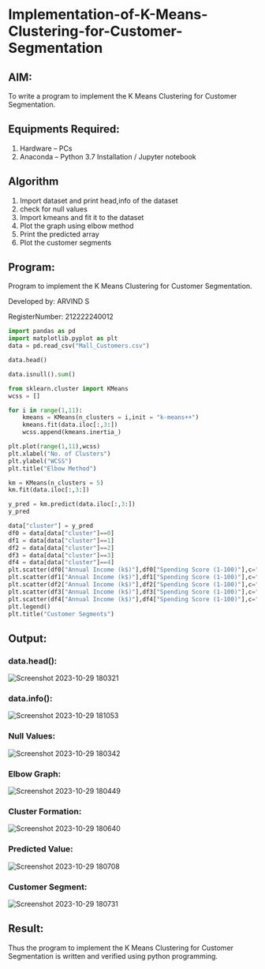 # Implementation-of-K-Means-Clustering-for-Customer-Segmentation

## AIM:
To write a program to implement the K Means Clustering for Customer Segmentation.

## Equipments Required:
1. Hardware – PCs
2. Anaconda – Python 3.7 Installation / Jupyter notebook

## Algorithm
1. Import dataset and print head,info of the dataset
2. check for null values
3. Import kmeans and fit it to the dataset
4. Plot the graph using elbow method
5. Print the predicted array
6. Plot the customer segments

## Program:
Program to implement the K Means Clustering for Customer Segmentation.

Developed by: ARVIND S

RegisterNumber:  212222240012
```python
import pandas as pd
import matplotlib.pyplot as plt
data = pd.read_csv("Mall_Customers.csv")

data.head()

data.isnull().sum()

from sklearn.cluster import KMeans
wcss = []

for i in range(1,11):
    kmeans = KMeans(n_clusters = i,init = "k-means++")
    kmeans.fit(data.iloc[:,3:])
    wcss.append(kmeans.inertia_)

plt.plot(range(1,11),wcss)
plt.xlabel("No. of Clusters")
plt.ylabel("WCSS")
plt.title("Elbow Method")

km = KMeans(n_clusters = 5)
km.fit(data.iloc[:,3:])

y_pred = km.predict(data.iloc[:,3:])
y_pred

data["cluster"] = y_pred
df0 = data[data["cluster"]==0]
df1 = data[data["cluster"]==1]
df2 = data[data["cluster"]==2]
df3 = data[data["cluster"]==3]
df4 = data[data["cluster"]==4]
plt.scatter(df0["Annual Income (k$)"],df0["Spending Score (1-100)"],c="red",label="cluster0")
plt.scatter(df1["Annual Income (k$)"],df1["Spending Score (1-100)"],c="black",label="cluster1")
plt.scatter(df2["Annual Income (k$)"],df2["Spending Score (1-100)"],c="blue",label="cluster2")
plt.scatter(df3["Annual Income (k$)"],df3["Spending Score (1-100)"],c="green",label="cluster3")
plt.scatter(df4["Annual Income (k$)"],df4["Spending Score (1-100)"],c="magenta",label="cluster4")
plt.legend()
plt.title("Customer Segments")
```

## Output:
### data.head():
![Screenshot 2023-10-29 180321](https://github.com/S-ARVIND01/Implementation-of-K-Means-Clustering-for-Customer-Segmentation/assets/118707337/ae357444-6286-4afc-9732-02925d9b0d3d)

### data.info():
![Screenshot 2023-10-29 181053](https://github.com/S-ARVIND01/Implementation-of-K-Means-Clustering-for-Customer-Segmentation/assets/118707337/7d5a838e-7c72-416e-b511-95d87da4401e)

### Null Values:
![Screenshot 2023-10-29 180342](https://github.com/S-ARVIND01/Implementation-of-K-Means-Clustering-for-Customer-Segmentation/assets/118707337/c850ad20-dcb2-4a90-9573-96b18ae5abc5)

### Elbow Graph:
![Screenshot 2023-10-29 180449](https://github.com/S-ARVIND01/Implementation-of-K-Means-Clustering-for-Customer-Segmentation/assets/118707337/90434d86-50fc-4c83-b618-e1be1025062c)

### Cluster Formation:
![Screenshot 2023-10-29 180640](https://github.com/S-ARVIND01/Implementation-of-K-Means-Clustering-for-Customer-Segmentation/assets/118707337/d284c7ce-bca7-402b-ac71-39256e5eeb2b)

### Predicted Value:
![Screenshot 2023-10-29 180708](https://github.com/S-ARVIND01/Implementation-of-K-Means-Clustering-for-Customer-Segmentation/assets/118707337/8ed2fe10-fd02-4978-9270-56af68373502)

### Customer Segment:
![Screenshot 2023-10-29 180731](https://github.com/S-ARVIND01/Implementation-of-K-Means-Clustering-for-Customer-Segmentation/assets/118707337/16400ae1-b2dc-41f8-982d-55660c87a5a1)


## Result:
Thus the program to implement the K Means Clustering for Customer Segmentation is written and verified using python programming.
